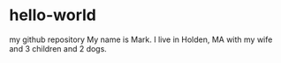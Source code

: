 # hello-world
my github repository
My name is Mark. I live in Holden, MA with my wife and 3 children and 2 dogs.
